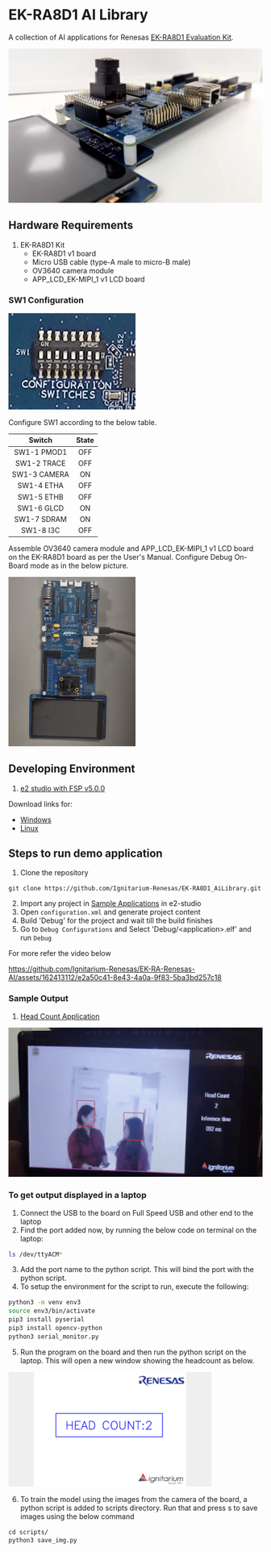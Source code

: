# EK-RA8D1 AI Library

A collection of AI applications for Renesas [EK-RA8D1 Evaluation Kit](https://www.renesas.com/us/en/products/microcontrollers-microprocessors/ra-cortex-m-mcus/ek-ra8d1-evaluation-kit-ra8d1-mcu-group).

![board](assets/board.png)

## Hardware Requirements

1. EK-RA8D1 Kit
    - EK-RA8D1 v1 board
    - Micro USB cable (type-A male to micro-B male)
    - OV3640 camera module
    - APP_LCD_EK-MIPI_1 v1 LCD board

### SW1 Configuration

<img src="assets/sw1.jpg" alt="sw1" width="50%" height="auto">

Configure SW1 according to the below table.

|  **Switch**  | **State** |
|:------------:|:---------:|
|  SW1-1 PMOD1 |    OFF    |
|  SW1-2 TRACE |    OFF    |
| SW1-3 CAMERA |     ON    |
|  SW1-4 ETHA  |    OFF    |
|  SW1-5 ETHB  |    OFF    |
|  SW1-6 GLCD  |     ON    |
|  SW1-7 SDRAM |     ON    |
|   SW1-8 I3C  |    OFF    |

Assemble OV3640 camera module and APP_LCD_EK-MIPI_1 v1 LCD board on the EK-RA8D1 board as per the User's Manual. Configure Debug On-Board mode as in the below picture.

<img src="assets/board_setup.jpg" alt="board setup" width="50%" height="auto">

## Developing Environment

1. [e2 studio with FSP v5.0.0](https://github.com/renesas/fsp/releases/tag/v5.0.0)

Download links for:
- [Windows](https://github.com/renesas/fsp/releases/download/v5.0.0/setup_fsp_v5_0_0_e2s_v2023-10.exe)
- [Linux](https://github.com/renesas/fsp/releases/download/v5.0.0/setup_fsp_v5_0_0_e2s_v2023-10.AppImage)

## Steps to run demo application

1. Clone the repository
```
git clone https://github.com/Ignitarium-Renesas/EK-RA8D1_AiLibrary.git
```
2. Import any project in [Sample Applications](README.md#sample-applications) in e2-studio
3. Open `configuration.xml` and generate project content 
4. Build 'Debug' for the project and wait till the build finishes
5. Go to `Debug Configurations` and Select 'Debug/\<application\>.elf' and run `Debug`

For more refer the video below

https://github.com/Ignitarium-Renesas/EK-RA-Renesas-AI/assets/162413112/e2a50c41-8e43-4a0a-9f83-5ba3bd257c18


### Sample Output

1. [Head Count Application](01_head_count_app/)

![01_demo](assets/demo/01_demo.gif)

### To get output displayed in a laptop

1. Connect the USB to the board on Full Speed USB and other end to the laptop
2. Find the port added now, by running the below code on terminal on the laptop:
```bash
ls /dev/ttyACM*
```
3. Add the port name to the python script. This will bind the port with the python script.
4. To setup the environment for the script to run, execute the following:

```bash
python3 -m venv env3
source env3/bin/activate
pip3 install pyserial
pip3 install opencv-python
python3 serial_monitor.py
```
5. Run the program on the board and then run the python script on the laptop. This will open a new window showing the headcount as below.

<img src="assets/02_out.png" alt="Head count window" width="80%" height="auto">

6. To train the model using the images from the camera of the board, a python script is added to scripts directory. Run that and press s to save images using the below command  
```
cd scripts/
python3 save_img.py
```